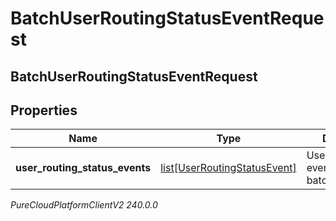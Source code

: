 # BatchUserRoutingStatusEventRequest

## BatchUserRoutingStatusEventRequest

## Properties

|Name | Type | Description | Notes|
|------------ | ------------- | ------------- | -------------|
| **user_routing_status_events** | [list[UserRoutingStatusEvent]](UserRoutingStatusEvent) | UserRoutingStatus events for this batch | [optional] |



_PureCloudPlatformClientV2 240.0.0_
